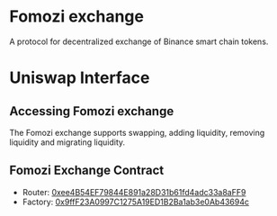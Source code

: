 # Fomozi exchange
A protocol for decentralized exchange of Binance smart chain tokens.
# Uniswap Interface

## Accessing Fomozi exchange

The Fomozi exchange supports swapping, adding liquidity, removing liquidity and migrating liquidity.

## Fomozi Exchange Contract
 
- Router: [0xee4B54EF79844E891a28D31b61fd4adc33a8aFF9](https://bscscan.com/address/0xee4B54EF79844E891a28D31b61fd4adc33a8aFF9)
- Factory: [0x9ffF23A0997C1275A19ED1B2Ba1ab3e0Ab43694c](https://bscscan.com/address/0x9fff23a0997c1275a19ed1b2ba1ab3e0ab43694c)
